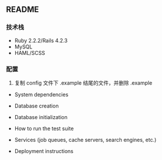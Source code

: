 ## README

### 技术栈

* Ruby 2.2.2/Rails 4.2.3
* MySQL
* HAML/SCSS

### 配置

1. 复制 config 文件下 .example 结尾的文件，并删除 .example

* System dependencies

* Database creation

* Database initialization

* How to run the test suite

* Services (job queues, cache servers, search engines, etc.)

* Deployment instructions
